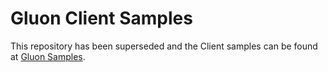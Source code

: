 # Gluon Client Samples

This repository has been superseded and the Client samples can be found at [Gluon Samples](https://github.com/gluonhq/gluon-samples).
